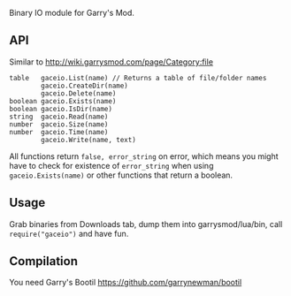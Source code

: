 Binary IO module for Garry's Mod.

## API
Similar to http://wiki.garrysmod.com/page/Category:file
```
table   gaceio.List(name) // Returns a table of file/folder names
        gaceio.CreateDir(name)
        gaceio.Delete(name)
boolean gaceio.Exists(name)
boolean gaceio.IsDir(name)
string  gaceio.Read(name)
number  gaceio.Size(name)
number  gaceio.Time(name)
        gaceio.Write(name, text)
```
All functions return ```false, error_string``` on error, which means you might have to check for existence of ```error_string``` when using ```gaceio.Exists(name)``` or other functions that return a boolean.

## Usage
Grab binaries from Downloads tab, dump them into garrysmod/lua/bin, call ```require("gaceio")``` and have fun.

## Compilation
You need Garry's Bootil https://github.com/garrynewman/bootil
